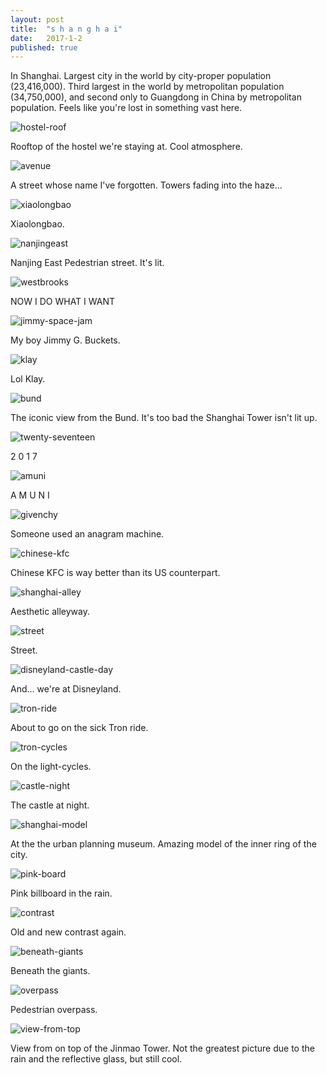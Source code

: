 ```yaml
---
layout: post
title:  "s h a n g h a i"
date:   2017-1-2
published: true
---
```


In Shanghai. Largest city in the world by city-proper population (23,416,000). Third largest in the world by metropolitan population (34,750,000), and second only to Guangdong in China by metropolitan population. Feels like you're lost in something vast here. 

![hostel-roof](https://lh3.googleusercontent.com/Pq1d5u5kI-3ttVgr-hQ19MJkftFNpDsoCLM04lOGnrJaiCDXaMlpJ7A99DXZ8IbgutEX6zI4dA=w1972-h1478-no)

Rooftop of the hostel we're staying at. Cool atmosphere. 


![avenue](https://lh3.googleusercontent.com/j6jLkBkfuSFjIS943z5MQcAVPSjnjkD_TuTOg_T4a5yDboHzBKhA003gYqXe6qnVQ2EVKv11xg=w1972-h1478-no)

A street whose name I've forgotten. Towers fading into the haze...

![xiaolongbao](https://lh3.googleusercontent.com/p6vPQno-zHGnDGpzBGDrWLts3biuChTvEPtSYPSRxbmwnYTVKakzYUobiaTXXpDLJj0m5a49uQ=w1110-h1478-no)

Xiaolongbao.

![nanjingeast](https://lh3.googleusercontent.com/vnH2wQLZZmHQ8UkmezNFEgAS13W7mpLU7njS2J9hTpx1kYHo8FIK2ftBhCL2OpKHnO77beLu7Q=w1110-h1478-no)

Nanjing East Pedestrian street. It's lit.

![westbrooks](https://lh3.googleusercontent.com/XO5oioX5qdYfYFN-soYNdGYMGHzSsiwi933D6eUKeZsjsF1Gg4D7f3dd1myPh5rh3nTm_hhDjw=w1110-h1478-no)

NOW I DO WHAT I WANT

![jimmy-space-jam](https://lh3.googleusercontent.com/t2MK_O_NzM8W4piYfRJbKuGHqIwhUXD7pY2z9j14xD6Qf3bWpsGWEfR-S2Lacy5g4mA4LYU4Ew=w1110-h1478-no)

My boy Jimmy G. Buckets.

![klay](https://lh3.googleusercontent.com/6NuRknn6lHUfhsiDvYbDb_dYCmkpDJkXBK16Ne5aMkIeODmbERelmui0hN8L7NpcsaktGt33dw=w1110-h1478-no)

Lol Klay.

![bund](https://lh3.googleusercontent.com/xBMjp_riwRVrlDMwTbXF0kIVGfnSsJzVSKAaBWYGmH_2qsIeXTfy8uQ4D4pj5MymNAgkYEYF7w=w1972-h1478-no)

The iconic view from the Bund. It's too bad the Shanghai Tower isn't lit up. 

![twenty-seventeen](https://lh3.googleusercontent.com/0XOUf2eLDrLyrD7Q4XAoXuxH4WOAoEp_e6OdLIdH8B3dC68dWDe7j1KMmwkVCLkwBNZ4Lsjk9g=w1972-h1478-no)

2 0 1 7

![amuni](https://lh3.googleusercontent.com/unHoLnpi8nJhSxUKlx22eWN4MkFBCpFmcriI2GUzZshQ5NsrRf3VBwYWz_0Jj5RrndmhKxZd7A=w1972-h1478-no)

A M U N I

![givenchy](https://lh3.googleusercontent.com/av9RsI_qupXRGK1lJ8MgKLUIWJS-5_DeT_7v4n2MPepWE-D2grYi1S30pLXGnOLfM2CT7boJ3w=w1972-h1478-no)

Someone used an anagram machine.

![chinese-kfc](https://lh3.googleusercontent.com/pvBsJ9vK0_VgT7UJz6OUCe7I3h_pohDaBSDWd798icVwdUqIOiIrjRceas79dSx_aLVKFQOAxA=w1110-h1478-no)

Chinese KFC is way better than its US counterpart. 

![shanghai-alley](https://lh3.googleusercontent.com/bt9HpezZPnCFqfyTCgiHFcDpcq9WXhE5NdXKcDPsVb3Bn59r-y04Zy099dNmmN3h_6GtDDSOUQ=w1972-h1478-no)

Aesthetic alleyway. 

![street](https://lh3.googleusercontent.com/cycp-FPfLJMD0QK4L8m1i0ToLKw9hrSP328GRKpCMsGXcZvX8pz5uoW2Em5kccHLcPFIIJHmdA=w1972-h1478-no)

Street.

![disneyland-castle-day](https://lh3.googleusercontent.com/iNqMgJwMyLJckD_SI9Nn7Uk4xRdub4XNM4pp9NgebWDrPUwEPAA-ab-YRhbw5rLKzTttRKtTiA=w1972-h1478-no)

And... we're at Disneyland.

![tron-ride](https://lh3.googleusercontent.com/nKWAACHHXJJ9FrSmW8JiS8s50DBAkwc2jNAf5eFdWORC-1JucvdoeSCRBcwUF94VDkbozdex3Q=w1972-h1478-no)

About to go on the sick Tron ride.

![tron-cycles](https://lh3.googleusercontent.com/W5nFrqHAxumwYCVwxEwdD0SX6SUe9JiXuX1EI82M6zOlt2y5WIFsdtKrM7Jc9z1b2w_L1sbsJg=w1110-h1478-no)

On the light-cycles.

![castle-night](https://lh3.googleusercontent.com/CBc-szmmHOgECvCl79EnvLao9kVOLJe6OHP6HCFLrnVrToKZf_EJlz8BcbsnpxT4lOeiGzYBqg=w1972-h1478-no)

The castle at night. 

![shanghai-model](https://lh3.googleusercontent.com/oD4rOeZr5BEK-xPizA2iq00uvu56Qp8bBhxp60F-dBRbkZMXbOVdBnqjnVguvMNQi5TwKZ3ocA=w1747-h1310-no)

At the the urban planning museum. Amazing model of the inner ring of the city.

![pink-board](https://lh3.googleusercontent.com/0mBTiQ98pjy36N3UrdnBf_S7dmj8T2L8Lza7UX1-i2c8KqD_I3uwIL-WzAMDM2toyvFkxnjOxw=w1747-h1310-no) 

Pink billboard in the rain.

![contrast](https://lh3.googleusercontent.com/ZvpLVYbmf-1VyuwwNlvr78Ug-HRvSCZtWE1RPdNpjN1XC5nsSEGRr2T2Fa88RtjSSFaWjL8vDQ=w1747-h1310-no)

Old and new contrast again.

![beneath-giants](https://lh3.googleusercontent.com/1FV1N2kwavEdJIQgL-dkBVcrwXsSPpIE5evI0cHKn8agrFATx-IIo6zMpyGlWKZJlUC77Mm2hA=w983-h1310-no)

Beneath the giants.

![overpass](https://lh3.googleusercontent.com/YW-b6jFAKk7ngMnCXE_1FLWuosloH88iQUivRiklTAvTfeZJblm_-OWVPQkMUJ8yLVyYCO5-Tg=w1747-h1310-no)

Pedestrian overpass.

![view-from-top](https://lh3.googleusercontent.com/o_pMOxt4LZL2wDGrIVdDXvs1Na1sricrIrTEM9ZW8vefzCL-kNx1V4F_Q6TyOgAT_tlaxEfllA=w1747-h1310-no)

View from on top of the Jinmao Tower. Not the greatest picture due to the rain and the reflective glass, but still cool.
